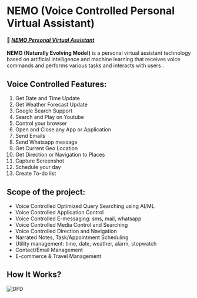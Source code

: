 # NEMO (Voice Controlled Personal Virtual Assistant)

#### 🔗 *[NEMO Personal Virtual Assistant](https://youtu.be/s6moWG6B47I?si=7vL11BywWyH08WSu)*

**NEMO (Naturally Evolving Model)** is a personal virtual assistant technology based on artificial intelligence and machine learning that receives voice commands and performs various tasks and interacts with users .

## Voice Controlled Features:

1. Get Date and Time Update
2. Get Weather Forecast Update
3. Google Search Support
4. Search and Play on Youtube
5. Control your browser
6. Open and Close any App or Application
7. Send Emails
8. Send Whatsapp message
9. Get Current Geo Location
10. Get Direction or Navigation to Places
11. Capture Screenshot
12. Schedule your day
13. Create To-do list

## Scope of the project:

* Voice Controlled Optimized Query Searching using AI/ML
* Voice Controlled Application Control
* Voice Controlled E-messaging: sms, mail, whatsapp
* Voice Controlled Media Control and Searching
* Voice Controlled Direction and Navigation
* Narrated Notes, Task/Appointment Scheduling
* Utility management: time, date, weather, alarm, stopwatch
* Contact/Email Management
* E-commerce & Travel Management

## How It Works?

![DFD](https://github.com/soumadeep-dey/NEMO-Personal-Virtual-Assistant/assets/111021618/4af9e2c1-1caa-42c4-9a9f-f62c828bc5c6)

